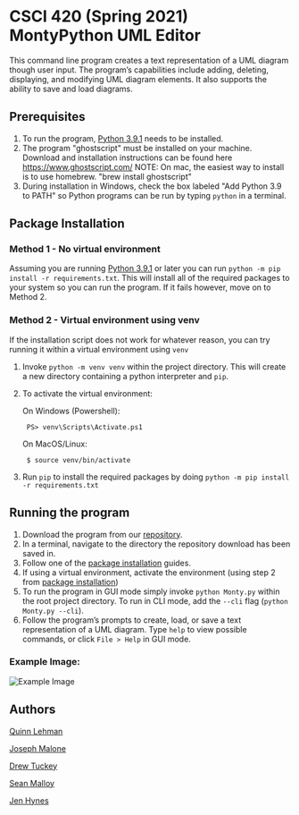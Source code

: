 # CSCI 420 (Spring 2021) MontyPython UML Editor

This command line program creates a text representation of a UML diagram though user input. The program’s capabilities include adding, deleting, displaying, and modifying UML diagram elements. It also supports the ability to save and load diagrams.

## Prerequisites
1. To run the program, [Python 3.9.1](https://www.python.org/downloads/) needs to be installed.
1. The program "ghostscript" must be installed on your machine. Download and installation instructions can be found here
   https://www.ghostscript.com/
   NOTE: On mac, the easiest way to install is to use homebrew.
   "brew install ghostscript"
1. During installation in Windows, check the box labeled "Add Python 3.9 to PATH" so Python programs can be run by typing `python` in a terminal.

## Package Installation
### Method 1 - No virtual environment
Assuming you are running [Python 3.9.1](https://www.python.org/downloads/) or later you can run `python -m pip install -r requirements.txt`. This will install all of the required packages to your system so you can run the program. If it fails however, move on to Method 2.

### Method 2 - Virtual environment using venv
If the installation script does not work for whatever reason, you can try running it within a virtual environment using `venv`
1. Invoke `python -m venv venv` within the project directory. This will create a new directory containing a python interpreter and `pip`.
1. To activate the virtual environment:

	On Windows (Powershell):
    
    	PS> venv\Scripts\Activate.ps1
    
    On MacOS/Linux:
    
    	$ source venv/bin/activate

1. Run `pip` to install the required packages by doing `python -m pip install -r requirements.txt`

## Running the program
1. Download the program from our [repository](https://github.com/mucsci-students/2021sp-420-MontyPython).
1. In a terminal, navigate to the directory the repository download has been saved in.
1. Follow one of the [package installation](#Package-Installation) guides.
1. If using a virtual environment, activate the environment (using step 2 from [package installation](#Package-Installation))
1. To run the program in GUI mode simply invoke `python Monty.py` within the root project directory. To run in CLI mode, add the `--cli` flag (`python Monty.py --cli`).
1. Follow the program’s prompts to create, load, or save a text representation of a UML diagram. Type `help` to view possible commands, or click `File > Help` in GUI mode.

### Example Image:  
![Example Image](https://i.imgur.com/3SAMIFe.png)

## Authors
[Quinn Lehman](https://github.com/qlehman)

[Joseph Malone](https://github.com/jmalone35)

[Drew Tuckey](https://github.com/aptuckey)

[Sean Malloy](https://github.com/sfmalloy)

[Jen Hynes](https://github.com/Jen04)
